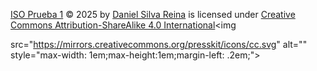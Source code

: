 <a href="https://github.com/JohnDSil/ISO-Prueba_1/tree/main">ISO Prueba 1</a> © 2025 by <a href="https://github.com/JohnDSil">Daniel Silva Reina</a> is licensed under <a href="https://creativecommons.org/licenses/by-sa/4.0/">Creative Commons Attribution-ShareAlike 4.0 International</a><img 
                                                                                                                                                                                                                                                                                                
src="https://mirrors.creativecommons.org/presskit/icons/cc.svg" alt="" style="max-width: 1em;max-height:1em;margin-left: .2em;"><img src="https://mirrors.creativecommons.org/presskit/icons/by.svg" alt="" style="max-width: 1em;max-height:1em;margin-left: .2em;"><img src="https://mirrors.creativecommons.org/presskit/icons/sa.svg" alt="" style="max-width: 1em;max-height:1em;margin-left: .2em;">
